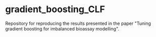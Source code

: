 # gradient_boosting_CLF
Repository for reproducing the results presented in the paper "Tuning gradient boosting for imbalanced bioassay modelling".
